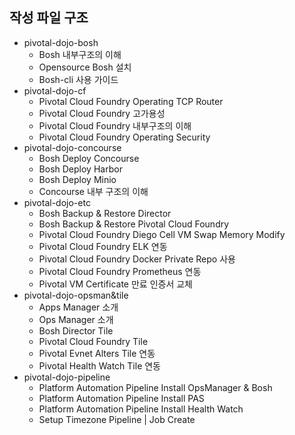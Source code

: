 ## 작성 파일 구조

- pivotal-dojo-bosh
	- Bosh 내부구조의 이해
	- Opensource Bosh 설치
	- Bosh-cli 사용 가이드
- pivotal-dojo-cf
	- Pivotal Cloud Foundry Operating TCP Router
	- Pivotal Cloud Foundry 고가용성
	- Pivotal Cloud Foundry 내부구조의 이해
	- Pivotal Cloud Foundry Operating Security
-  pivotal-dojo-concourse
	- Bosh Deploy Concourse
	- Bosh Deploy Harbor
	- Bosh Deploy Minio
	- Concourse 내부 구조의 이해
- pivotal-dojo-etc
	- Bosh Backup & Restore Director
	- Bosh Backup & Restore Pivotal Cloud Foundry
	- Pivotal Cloud Foundry Diego Cell VM Swap Memory Modify
	- Pivotal Cloud Foundry ELK 연동
	- Pivotal Cloud Foundry Docker Private Repo 사용
	- Pivotal Cloud Foundry Prometheus  연동
	- Pivotal VM Certificate 만료 인증서 교체
- pivotal-dojo-opsman&tile
	- Apps Manager 소개
	- Ops Manager 소개
	- Bosh Director Tile
	- Pivotal Cloud Foundry Tile
	- Pivotal Evnet Alters Tile 연동
	- Pivotal Health Watch Tile 연동
- pivotal-dojo-pipeline
	- Platform Automation Pipeline Install OpsManager & Bosh
	- Platform Automation Pipeline Install PAS
	- Platform Automation Pipeline Install Health Watch
	- Setup Timezone Pipeline | Job Create
